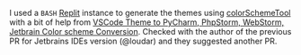 I used a `BASH` [Replit](https://replit.com) instance to generate the themes using [colorSchemeTool](https://github.com/JetBrains/colorSchemeTool) with a bit of help from [VSCode Theme to PyCharm, PhpStorm, WebStorm, Jetbrain Color scheme Conversion](https://www.youtube.com/watch?v=n7TQRivAWA4). Checked with the author of the previous PR for Jetbrains IDEs version (@loudar) and they suggested another PR.